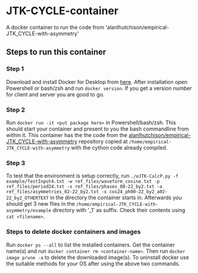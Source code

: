 # JTK-CYCLE-container
A docker container to run the code from 'alanlhutchison/empirical-JTK_CYCLE-with-asymmetry'

## Steps to run this container

### Step 1
Download and install Docker for Desktop from [here](https://www.docker.com/get-started/). After installation open Powershell or bash/zsh and run `docker version`. If you get a version number for client and server you are good to go.

### Step 2
Run `docker run -it <put package here>` in Powershell/bash/zsh. This should start your container and present to you the bash commandline from within it. This container has the the code from the [alanlhutchison/empirical-JTK_CYCLE-with-asymmetry](https://github.com/alanlhutchison/empirical-JTK_CYCLE-with-asymmetry) repository copied at `/home/empirical-JTK_CYCLE-with-asymmetry` with the cython code already compiled.

### Step 3
To test that the environment is setup correctly, run 
```./eJTK-CalcP.py -f example/TestInput4.txt -w ref_files/waveform_cosine.txt -p ref_files/period24.txt -s ref_files/phases_00-22_by2.txt -a ref_files/asymmetries_02-22_by2.txt -x cos24_ph00-22_by2_a02-22_by2_OTHERTEXT```
in the directory the container starts in. Afterwards you should get 3 new files in the `/home/empirical-JTK_CYCLE-with-asymmetry/example` directory with '_1' as suffix. Check their contents using `cat <filename>`.

### Steps to delete docker containers and images
Run `docker ps --all` to list the installed containers. Get the container name(s) and run `docker container rm <container-name>`. Then run `docker image prune -a` to delete the downloaded image(s).
To uninstall docker use the suitable methods for your OS after using the above two commands.
